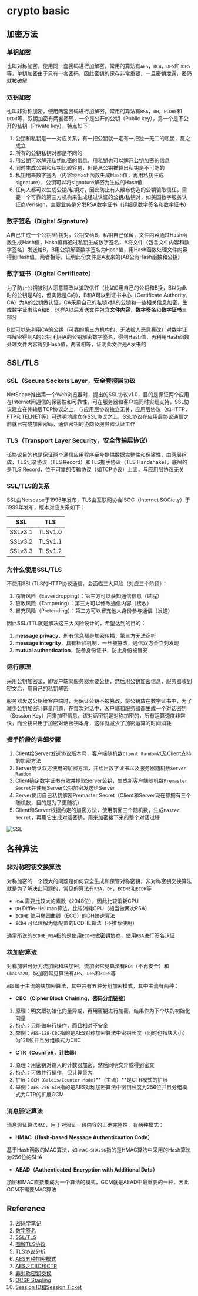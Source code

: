 # crypto basic

## 加密方法

### 单钥加密

也叫对称加密，使用同一套密码进行加解密，常用的算法有`AES`，`RC4`，`DES`和`3DES`等，单钥加密由于只有一套密码，因此密钥的保存非常重要，一旦密钥泄露，密码就被破解

### 双钥加密

也叫非对称加密，使用两套密码进行加解密，常用的算法有`RSA`，`DH`，`ECDHE`和`ECDH`等，双钥加密有两套密码，一个是公开的公钥（Public key），另一个是不公开的私钥（Private key），特点如下：

1. 公钥和私钥是一一对应关系，有一把公钥就一定有一把独一无二的私钥，反之成立
2. 所有的公钥私钥对都是不同的
3. 用公钥可以解开私钥加密的信息，用私钥也可以解开公钥加密的信息
4. 同时生成公钥和私钥比较容易，但是从公钥推算出私钥是不可能的
5. 私钥用来数字签名（内容经Hash函数生成Hash值，再用私钥生成signature），公钥可以将signature解密为生成的Hash值
6. 任何人都可以生成公钥/私钥对，因此防止有人散布伪造的公钥骗取信任，需要一个可靠的第三方机构来生成经过认证的公钥/私钥对，如美国数字服务认证商Verisign，主要业务是分发RSA数字证书（详细见数字签名和数字证书）

### 数字签名（Digital Signature）

A自己生成一个公钥/私钥对，公钥交给B，私钥自己保留，文件内容通过Hash函数生成Hash值，Hash值再通过私钥生成数字签名，A将文件（包含文件内容和数字签名）发送给B，B用公钥解密数字签名为Hash值，用Hash函数处理文件内容得到Hash值，两者相等，证明此份文件是A发来的(AB公有Hash函数和公钥）

### 数字证书（Digital Certificate）

为了防止公钥被别人恶意篡改以骗取信任（比如C用自己的公钥和B换，B以为此时的公钥是A的，但实际是C的），B和A可以到证书中心（Certificate Authority，CA）为A的公钥做认证，CA采用自己的私钥对A的公钥和一些相关信息加密，生成数字证书给A和B，这样A以后发送文件包含**文件内容**，**数字签名**和**数字证书**三部分

B就可以先利用CA的公钥（可靠的第三方机构的，无法被人恶意篡改）对数字证书解密得到A的公钥
利用A的公钥解密数字签名，得到Hash值，再利用Hash函数处理文件内容得到Hash值，两者相等，证明此文件是A发来的

## SSL/TLS

### SSL（Secure Sockets Layer，安全套接层协议

NetScape推出第一个Web浏览器时，提出的SSL协议v1.0，目的是保证两个应用在Internet间通信的保密性和可靠性，可在服务器和客户端同时实现支持，SSL协议建立在传输层TCP协议之上，与应用层协议独立无关，应用层协议（如HTTP，FTP和TELNET等）可透明地建立在SSL协议之上，SSL协议在应用层协议通信之前就已完成加密密码，通信密钥的协商及服务器认证工作

### TLS（Transport Layer Security，安全传输层协议）

该协议目的也是保证两个通信应用程序至今提供数据完整性和保密性，由两层组成，TLS记录协议（TLS Record）和TLS握手协议（TLS Handshake），底层的是TLS Record，位于可靠的传输协议（如TCP协议）上面，与应用层协议无关

### SSL/TLS的关系

SSL由Netscape于1995年发布，TLS由互联网协会ISOC（Internet SOCiety）于1999年发布，版本对应关系如下：

| SSL     | TLS     |
| ------- | ------- |
| SSLv3.1 | TLSv1.0 |
| SSLv3.2 | TLSv1.1 |
| SSLv3.3 | TLSv1.2 |

### 为什么使用SSL/TLS

不使用SSL/TLS的HTTP协议通信，会面临三大风险（对应三个阶段）：

1. 窃听风险（Eavesdropping）：第三方可以获知通信信息（过程）
2. 篡改风险（Tampering）：第三方可以修改通信内容（接收）
3. 冒充风险（Pretending）：第三方可以冒充他人身份参与通信（发送）

因此SSL/TTL就是解决这三大风险设计的，希望达到的目的：

1. **message privacy**，所有信息都是加密传播，第三方无法窃听
2. **message integrity**，具有检验机制，一旦被篡改，通信双方会立刻发现
3. **mutual authentication**，配备身份证书，防止身份被冒充

### 运行原理

采用公钥加密法，即客户端向服务器索要公钥，然后用公钥加密信息，服务器收到密文后，用自己的私钥解密

服务器发送公钥给客户端时，为保证公钥不被篡改，将公钥放在数字证书中，为了减少公钥加密计算量问题，在每次对话中，客户端和服务器都生成一个对话密钥（Session Key）用来加密信息，该对话密钥是对称加密的，所有运算速度非常快，而公钥只用于加密对话密钥本身，这样就减少了加密运算的时间消耗

### 握手阶段的详细步骤

1. Client给Server发送协议版本号，客户端随机数`Client Random`以及Client支持的加密方法
2. Server确认双方使用的加密方法，并给出数字证书以及服务器随机数`Server Random`
3. Client确定数字证书有效并提取Server公钥，生成新客户端随机数`Premaster Secret`并使用Server公钥加密发送给Server
4. Server使用自己私钥解密Premaster Secret（Client和Server现在都拥有三个随机数，目的是为了更随机）
5. Client和Server根据约定的加密方法，使用前面三个随机数，生成`Master Secret`，再用它生成对话密钥，用来加密接下来的整个对话过程

![SSL](http://image.beekka.com/blog/2014/bg2014092003.png)

## 各种算法

### 非对称密钥交换算法

对称加密的一个很大的问题是如何安全生成和保管对称密钥，非对称密钥交换算法就是为了解决此问题的，常见的算法有`RSA`，`DH`，`ECDHE`和`ECDH`等

- `RSA` 需要比较大的素数（2048位），因此比较消耗CPU
- `DH` Diffie-Hellman算法，比较消耗CPU（相当做两次RSA）
- `ECDHE` 使用椭圆曲线（ECC）的DH快速算法
- `ECDH` 可以理解为低配置的ECDHE算法（不推荐使用）

通常所说的`ECDHE_RSA`指的是使用`ECDHE`做密钥协商，使用`RSA`进行签名认证

### 块加密算法

对称加密可分为流加密和块加密，流加密常见算法有`RC4`（不再安全）和`ChaCha20`，块加密常见算法有`AES`，`DES`和`3DES`等

`AES`属于主流的块加密算法，其中共有五种分组加密模式，其中主流有两种：

- **CBC（Cipher Block Chaining，密码分组链接）**

1. 原理：明文跟初始化向量异或，再用密钥进行加密，结果作为下个块的初始化向量
2. 特点：只能做串行操作，而且相对不安全
3. 举例：`AES-128-CBC`指的是AES对称加密算法中密钥长度（同时也指块大小）为128位并且分组模式为CBC

- **CTR（CounTeR，计数器）**

1. 原理：用密钥对输入的计数器加密，然后同明文异或得到密文
2. 特点：可做并行操作，但计算量大
3. 扩展：`GCM（Galois/Counter Mode)`**（主流）**是CTR模式的扩展
4. 举例：`AES-256-GCM`指的是AES对称加密算法中密钥长度为256位并且分组模式为CTR的扩展GCM

### 消息验证算法

消息验证算法`MAC`，用于对验证一段内容的正确完整性，有两种模式：

- **HMAC（Hash-based Message Authenticaation Code）**

基于Hash函数的MAC算法，如`HMAC-SHA256`指的是HMAC算法中采用的Hash算法为256位的SHA

- **AEAD（Authenticated-Encryption with Additional Data）**

加密和MAC直接集成为一个算法的模式，GCM就是AEAD中最重要的一种，因此GCM不需要MAC算法

## Reference

1. [密码学笔记](http://www.ruanyifeng.com/blog/2006/12/notes_on_cryptography.html)
2. [数字签名](http://www.ruanyifeng.com/blog/2011/08/what_is_a_digital_signature.html)
3. [SSL/TLS](http://www.ruanyifeng.com/blog/2014/02/ssl_tls.html)
4. [图解TLS协议](http://www.ruanyifeng.com/blog/2014/09/illustration-ssl.html)
5. [TLS协议分析](http://blog.csdn.net/yzhou86/article/details/51211167)
6. [AES五种加密模式](http://www.cnblogs.com/starwolf/p/3365834.html?utm_source=tuicool&utm_medium=referral)
7. [AES之CBC和CTR](http://www.metsky.com/archives/585.html)
8. [非对称密钥交换](http://studygolang.com/articles/2984)
9. [OCSP Stapling](https://segmentfault.com/a/1190000004045710)
10. [Session ID和Session Ticket](http://www.ruanyifeng.com/blog/2014/09/illustration-ssl.html)